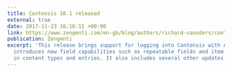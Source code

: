 ```yaml
---
title: Contensis 10.1 released
external: true
date: 2017-11-23 16:16:11 +00:00
link: https://www.zengenti.com/en-gb/blog/authors/richard-saunders/contensis-10.1-released.aspx
publication: Zengenti
excerpt: 'This release brings support for logging into Contensis with Azure AD and
  introduces new field capabilities such as repeatable fields and item count validation
  in content types and entries. It also includes several other updates and improvements. '
---
```


